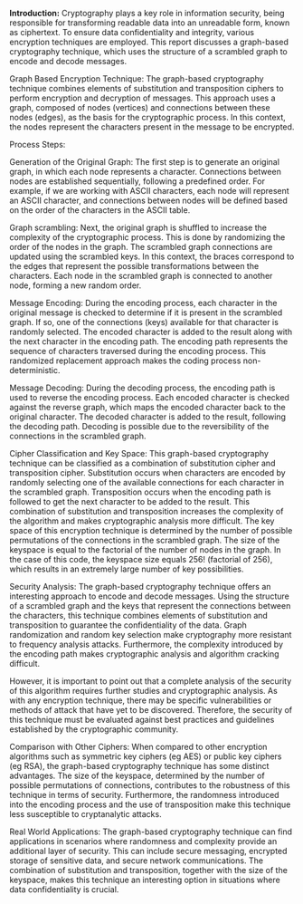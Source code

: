**Introduction:**
Cryptography plays a key role in information security, being responsible for transforming readable data into an unreadable form, known as ciphertext. To ensure data confidentiality and integrity, various encryption techniques are employed. This report discusses a graph-based cryptography technique, which uses the structure of a scrambled graph to encode and decode messages.

Graph Based Encryption Technique:
The graph-based cryptography technique combines elements of substitution and transposition ciphers to perform encryption and decryption of messages. This approach uses a graph, composed of nodes (vertices) and connections between these nodes (edges), as the basis for the cryptographic process. In this context, the nodes represent the characters present in the message to be encrypted.

Process Steps:

Generation of the Original Graph: The first step is to generate an original graph, in which each node represents a character. Connections between nodes are established sequentially, following a predefined order. For example, if we are working with ASCII characters, each node will represent an ASCII character, and connections between nodes will be defined based on the order of the characters in the ASCII table.

Graph scrambling: Next, the original graph is shuffled to increase the complexity of the cryptographic process. This is done by randomizing the order of the nodes in the graph. The scrambled graph connections are updated using the scrambled keys. In this context, the braces correspond to the edges that represent the possible transformations between the characters. Each node in the scrambled graph is connected to another node, forming a new random order.

Message Encoding: During the encoding process, each character in the original message is checked to determine if it is present in the scrambled graph. If so, one of the connections (keys) available for that character is randomly selected. The encoded character is added to the result along with the next character in the encoding path. The encoding path represents the sequence of characters traversed during the encoding process. This randomized replacement approach makes the coding process non-deterministic.

Message Decoding: During the decoding process, the encoding path is used to reverse the encoding process. Each encoded character is checked against the reverse graph, which maps the encoded character back to the original character. The decoded character is added to the result, following the decoding path. Decoding is possible due to the reversibility of the connections in the scrambled graph.

Cipher Classification and Key Space:
This graph-based cryptography technique can be classified as a combination of substitution cipher and transposition cipher. Substitution occurs when characters are encoded by randomly selecting one of the available connections for each character in the scrambled graph. Transposition occurs when the encoding path is followed to get the next character to be added to the result. This combination of substitution and transposition increases the complexity of the algorithm and makes cryptographic analysis more difficult. The key space of this encryption technique is determined by the number of possible permutations of the connections in the scrambled graph. The size of the keyspace is equal to the factorial of the number of nodes in the graph. In the case of this code, the keyspace size equals 256! (factorial of 256), which results in an extremely large number of key possibilities.

Security Analysis:
The graph-based cryptography technique offers an interesting approach to encode and decode messages. Using the structure of a scrambled graph and the keys that represent the connections between the characters, this technique combines elements of substitution and transposition to guarantee the confidentiality of the data. Graph randomization and random key selection make cryptography more resistant to frequency analysis attacks. Furthermore, the complexity introduced by the encoding path makes cryptographic analysis and algorithm cracking difficult.

However, it is important to point out that a complete analysis of the security of this algorithm requires further studies and cryptographic analysis. As with any encryption technique, there may be specific vulnerabilities or methods of attack that have yet to be discovered. Therefore, the security of this technique must be evaluated against best practices and guidelines established by the cryptographic community.

Comparison with Other Ciphers:
When compared to other encryption algorithms such as symmetric key ciphers (eg AES) or public key ciphers (eg RSA), the graph-based cryptography technique has some distinct advantages. The size of the keyspace, determined by the number of possible permutations of connections, contributes to the robustness of this technique in terms of security. Furthermore, the randomness introduced into the encoding process and the use of transposition make this technique less susceptible to cryptanalytic attacks.

Real World Applications:
The graph-based cryptography technique can find applications in scenarios where randomness and complexity provide an additional layer of security. This can include secure messaging, encrypted storage of sensitive data, and secure network communications. The combination of substitution and transposition, together with the size of the keyspace, makes this technique an interesting option in situations where data confidentiality is crucial.
